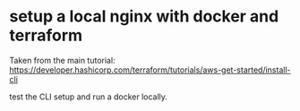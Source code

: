 # setup a local nginx with docker and terraform
Taken from the main tutorial: https://developer.hashicorp.com/terraform/tutorials/aws-get-started/install-cli

test the CLI setup and run a docker locally.